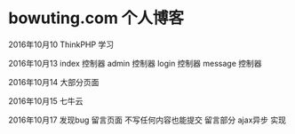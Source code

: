 bowuting.com 个人博客
===============

2016年10月10   ThinkPHP 学习

2016年10月13   index 控制器  admin 控制器  login 控制器  message 控制器

2016年10月14   大部分页面

2016年10月15   七牛云

2016年10月17   发现bug  留言页面 不写任何内容也能提交
               留言部分 ajax异步 实现

